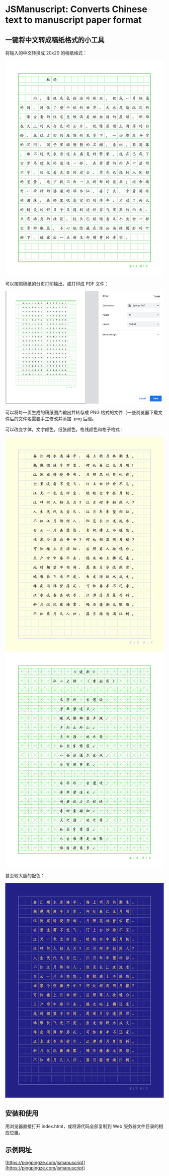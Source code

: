 # JSManuscript: Converts Chinese text to manuscript paper format

## 一键将中文转成稿纸格式的小工具

将输入的中文转换成 20x20 的稿纸格式：

<img src="samples/sample00.png" width="600">

可以按照稿纸的分页打印输出，或打印成 PDF 文件：

<img src="samples/sample01.png" width="600">

可以将每一页生成的稿纸图片输出并转存成 PNG 格式的文件（一些浏览器下载文件后的文件名需要手工修改并添加 .png 后缀。

可以改变字体，文字颜色，纸张颜色，格线颜色和格子格式：

<img src="samples/sample02.png" width="600">
<img src="samples/sample04.png" width="600">

甚至较大胆的配色：

<img src="samples/sample03.png" width="600">

## 安装和使用

用浏览器直接打开 index.html，或将源代码全部复制到 Web 服务器文件目录的相应位置。

## 示例网址

[https://pingpingze.com/jsmanuscript](https://pingpingze.com/jsmanuscript)
